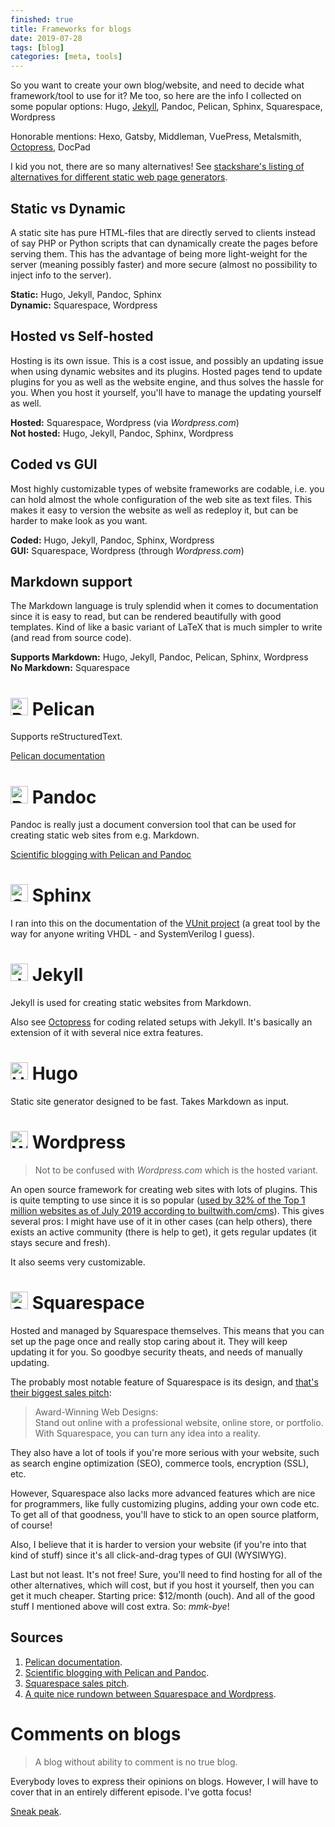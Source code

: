 ```yaml
---
finished: true
title: Frameworks for blogs
date: 2019-07-28
tags: [blog]
categories: [meta, tools]
---
```


So you want to create your own blog/website, and need to decide what framework/tool to use for it? Me too, so here are the info I collected on some popular options: Hugo, [Jekyll](https://jekyllrb.com/), Pandoc, Pelican, Sphinx, Squarespace, Wordpress

Honorable mentions: Hexo, Gatsby, Middleman, VuePress, Metalsmith, [Octopress](http://octopress.org/), DocPad

I kid you not, there are so many alternatives! See [stackshare's listing of alternatives for different static web page generators](https://stackshare.io/hugo_2/alternatives).

## Static vs Dynamic
A static site has pure HTML-files that are directly served to clients instead of say PHP or Python scripts that can dynamically create the pages before serving them. This has the advantage of being more light-weight for the server (meaning possibly faster) and more secure (almost no possibility to inject info to the server).

**Static:** Hugo, Jekyll, Pandoc, Sphinx <br>
**Dynamic:** Squarespace, Wordpress

## Hosted vs Self-hosted
Hosting is its own issue. This is a cost issue, and possibly an updating issue when using dynamic websites and its plugins. Hosted pages tend to update plugins for you as well as the website engine, and thus solves the hassle for you. When you host it yourself, you'll have to manage the updating yourself as well.

**Hosted:** Squarespace, Wordpress (via *Wordpress.com*) <br>
**Not hosted:** Hugo, Jekyll, Pandoc, Sphinx, Wordpress

## Coded vs GUI
Most highly customizable types of website frameworks are codable, i.e. you can hold almost the whole configuration of the web site as text files. This makes it easy to version the website as well as redeploy it, but can be harder to make look as you want.

**Coded:** Hugo, Jekyll, Pandoc, Sphinx, Wordpress <br>
**GUI:** Squarespace, Wordpress (through *Wordpress.com*)

## Markdown support
The Markdown language is truly splendid when it comes to documentation since it is easy to read, but can be rendered beautifully with good templates. Kind of like a basic variant of LaTeX that is much simpler to write (and read from source code).

**Supports Markdown:** Hugo, Jekyll, Pandoc, Pelican, Sphinx, Wordpress <br>
**No Markdown:** Squarespace

# <img style="height: 1em;" alt="Pelican logo" title="Pelican logo" src="/assets/images/pelican_logo.png"/> Pelican
Supports reStructuredText.

[Pelican documentation]
# <img style="height: 1em;" alt="Pandoc logo draft" title="Pandoc logo" src="/assets/images/pandoc_logo.svg"/> Pandoc
Pandoc is really just a document conversion tool that can be used for creating static web sites from e.g. Markdown.

[Scientific blogging with Pelican and Pandoc]

# <img style="height: 1em;" alt="Sphinx logo" title="Sphinx logo" src="/assets/images/sphinx_logo.png"/> Sphinx
I ran into this on the documentation of the [VUnit project](https://github.com/vunit/Vunit) (a great tool by the way for anyone writing VHDL - and SystemVerilog I guess).

# <img style="height: 1em;" alt="Jekyll logo" title="Jekyll logo" src="/assets/images/jekyll_logo.png"/> Jekyll
Jekyll is used for creating static websites from Markdown.

Also see [Octopress](http://octopress.org/docs/) for coding related setups with Jekyll. It's basically an extension of it with several nice extra features.

# <img style="height: 1em;" alt="Hugo logo" title="Hugo logo" src="/assets/images/hugo_logo.png"/> Hugo
Static site generator designed to be fast. Takes Markdown as input.

# <img style="height: 1em;" alt="Wordpress logo" title="Wordpress logo" src="/assets/images/wordpress_logo.png"/> Wordpress
> Not to be confused with *Wordpress.com* which is the hosted variant.

An open source framework for creating web sites with lots of plugins. This is quite tempting to use since it is so popular ([used by 32% of the Top 1 million websites as of July 2019 according to builtwith.com/cms](https://trends.builtwith.com/cms)). This gives several pros: I might have use of it in other cases (can help others), there exists an active community (there is help to get), it gets regular updates (it stays secure and fresh).

It also seems very customizable.

# <img style="height: 1em;" alt="Squarespace logo" title="Squarespace logo" src="/assets/images/squarespace_logo.png"/> Squarespace
Hosted and managed by Squarespace themselves. This means that you can set up the page once and really stop caring about it. They will keep updating it for you. So goodbye security theats, and needs of manually updating.

The probably most notable feature of Squarespace is its design, and [that's their biggest sales pitch][Squarespace: Website design]:

> Award-Winning Web Designs: <br>
> Stand out online with a professional website, online store, or portfolio. With Squarespace, you can turn any idea into a reality.

They also have a lot of tools if you're more serious with your website, such as search engine optimization (SEO), commerce tools, encryption (SSL), etc.

However, Squarespace also lacks more advanced features which are nice for programmers, like fully customizing plugins, adding your own code etc. To get all of that goodness, you'll have to stick to an open source platform, of course!

Also, I believe that it is harder to version your website (if you're into that kind of stuff) since it's all click-and-drag types of GUI (WYSIWYG).

Last but not least. It's not free! Sure, you'll need to find hosting for all of the other alternatives, which will cost, but if you host it yourself, then you can get it much cheaper. Starting price: $12/month (ouch). And all of the good stuff I mentioned above will cost extra. So: *mmk-bye*!

## Sources
1. [Pelican documentation].
1. [Scientific blogging with Pelican and Pandoc][Scientific blogging with Pelican and Pandoc].
1. [Squarespace sales pitch][Squarespace: Website design].
1. [A quite nice rundown between Squarespace and Wordpress][Wordpress vs Squarespace].

[Pelican documentation]: https://docs.getpelican.com/en/stable/
[Scientific blogging with Pelican and Pandoc]: http://proven-inconclusive.com/blog/scientific_blogging_with_pelican_and_pandoc.html
[Squarespace: Website design]: https://www.squarespace.com/website-design
[Wordpress vs Squarespace]: https://www.websitebuilderexpert.com/website-builders/comparisons/squarespace-vs-wordpress/

# Comments on blogs
> A blog without ability to comment is no true blog.

Everybody loves to express their opinions on blogs. However, I will have to cover that in an entirely different episode. I've gotta focus!

[Sneak peak](https://alternativeto.net/software/disqus/).
